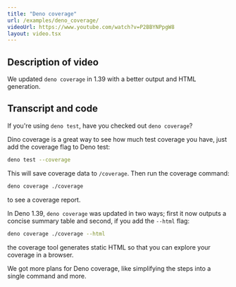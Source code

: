 ```yaml
---
title: "Deno coverage"
url: /examples/deno_coverage/
videoUrl: https://www.youtube.com/watch?v=P2BBYNPpgW8
layout: video.tsx
---
```


## Description of video

We updated `deno coverage` in 1.39 with a better output and HTML generation.

## Transcript and code

If you're using `deno test`, have you checked out `deno coverage`?

Dino coverage is a great way to see how much test coverage you have, just add
the coverage flag to Deno test:

```sh
deno test --coverage
```

This will save coverage data to `/coverage`. Then run the coverage command:

```sh
deno coverage ./coverage
```

to see a coverage report.

In Deno 1.39, `deno coverage` was updated in two ways; first it now outputs a
concise summary table and second, if you add the `--html` flag:

```sh
deno coverage ./coverage --html
```

the coverage tool generates static HTML so that you can explore your coverage in
a browser.

We got more plans for Deno coverage, like simplifying the steps into a single
command and more.

